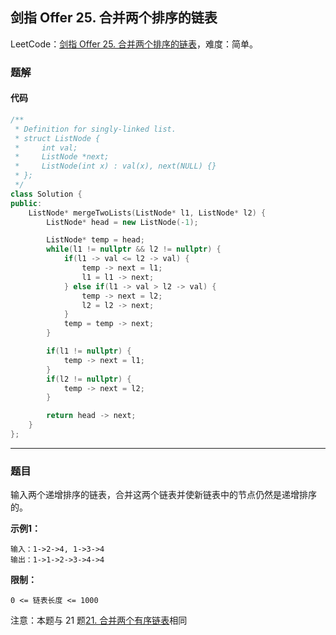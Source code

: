 ## 剑指 Offer 25. 合并两个排序的链表

LeetCode：[剑指 Offer 25. 合并两个排序的链表](https://leetcode.cn/problems/he-bing-liang-ge-pai-xu-de-lian-biao-lcof/)，难度：简单。

### 题解

#### 代码

```c++
/**
 * Definition for singly-linked list.
 * struct ListNode {
 *     int val;
 *     ListNode *next;
 *     ListNode(int x) : val(x), next(NULL) {}
 * };
 */
class Solution {
public:
    ListNode* mergeTwoLists(ListNode* l1, ListNode* l2) {
        ListNode* head = new ListNode(-1);

        ListNode* temp = head;
        while(l1 != nullptr && l2 != nullptr) {
            if(l1 -> val <= l2 -> val) {
                temp -> next = l1;
                l1 = l1 -> next;
            } else if(l1 -> val > l2 -> val) {
                temp -> next = l2;
                l2 = l2 -> next;
            }
            temp = temp -> next;
        }

        if(l1 != nullptr) {
            temp -> next = l1;
        }
        if(l2 != nullptr) {
            temp -> next = l2;
        }

        return head -> next;
    }
};
```



---



### 题目

输入两个递增排序的链表，合并这两个链表并使新链表中的节点仍然是递增排序的。

**示例1：**

```
输入：1->2->4, 1->3->4
输出：1->1->2->3->4->4
```

**限制：**

```
0 <= 链表长度 <= 1000
```

注意：本题与 21 题[21. 合并两个有序链表](https://leetcode.cn/problems/merge-two-sorted-lists/)相同


